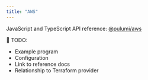 ```yaml
---
title: "AWS"
---
```


JavaScript and TypeScript API reference: [@pulumi/aws](pkg/nodejs/@pulumi/aws)

🚧 TODO:
* Example program
* Configuration
* Link to reference docs
* Relationship to Terraform provider

<!-- 
To document:
- if you want to change AWS region, first destroy all resources in the stack 
-->
